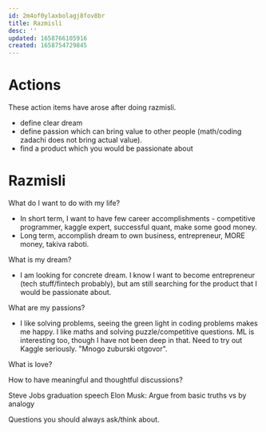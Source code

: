 ```yaml
---
id: 2m4of0ylaxbolagj8fov8br
title: Razmisli
desc: ''
updated: 1658766105916
created: 1658754729845
---
```

# Actions
These action items have arose after doing razmisli.
- define clear dream
- define passion which can bring value to other people (math/coding zadachi does not bring actual value).
- find a product which you would be passionate about

# Razmisli

What do I want to do with my life?

- In short term, I want to have few career accomplishments - competitive programmer, kaggle expert, successful quant,
make some good money.
- Long term, accomplish dream to own business, entrepreneur, MORE money, takiva raboti.

What is my dream?
- I am looking for concrete dream. I know I want to become entrepreneur (tech stuff/fintech probably), but am still searching
for the product that I would be passionate about.

What are my passions?
- I like solving problems, seeing the green light in coding problems makes me happy. I like maths and solving puzzle/competitive
questions. ML is interesting too, though I have not been deep in that. Need to try out Kaggle seriously. "Mnogo zuburski otgovor".

What is love?

How to have meaningful and thoughtful discussions?

Steve Jobs graduation speech
Elon Musk: Argue from basic truths vs by analogy

Questions you should always ask/think about.


